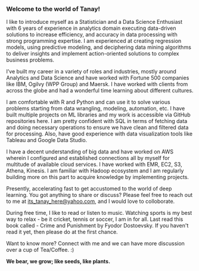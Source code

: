 ### Welcome to the world of Tanay!

I like to introduce myself as a Statistician and a Data Science Enthusiast with 6 years of experience in analytics domain executing data-driven solutions to increase efficiency, and accuracy in data processing with strong programming expertise. I am experienced at creating regression models, using predictive modeling, and deciphering data mining algorithms to deliver insights and implement action-oriented solutions to complex business problems. 

I’ve built my career in a variety of roles and industries, mostly around Analytics and Data Science and have worked with Fortune 500 companies like IBM, Ogilvy (WPP Group) and Maersk. I have worked with clients from across the globe and had a wonderful time learning about different cultures.

I am comfortable with R and Python and can use it to solve various problems starting from data wrangling, modeling, automation, etc. I have built multiple projects on ML libraries and my work is accessible via GitHub repositories here. I am pretty confident with SQL in terms of fetching data and doing necessary operations to ensure we have clean and filtered data for processing. Also, have good experience with data visualization tools like Tableau and Google Data Studio.

I have a decent understanding of big data and have worked on AWS wherein I configured and established connections all by myself for multitude of available cloud services. I have worked with EMR, EC2, S3, Athena, Kinesis. I am familiar with Hadoop ecosystem and I am regularly building more on this part to acquire knowledge by implementing projects.

Presently, accelerating fast to get accustomed to the world of deep learning. You got anything to share or discuss? Please feel free to reach out to me at its_tanay_here@yahoo.com, and I would love to colloborate.

During free time, I like to read or listen to music. Watching sports is my best way to relax - be it cricket, tennis or soccer, I am in for all. Last read this book called - Crime and Punishment by Fyodor Dostoevsky. If you haven't read it yet, then please do at the first chance.

Want to know more? Connect with me and we can have more discussion over a cup of Tea/Coffee. :)

**We bear, we grow; like seeds, like plants.**
